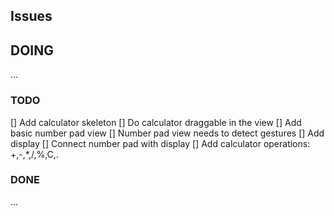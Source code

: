 ## Issues


## DOING
...

### TODO
[] Add calculator skeleton
[] Do calculator draggable in the view
[] Add basic number pad view
[] Number pad view needs to detect gestures
[] Add display
[] Connect number pad with display
[] Add calculator operations: +,-,*,/,%,C,.

### DONE
...